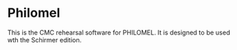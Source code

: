 # Philomel

This is the CMC rehearsal software for PHILOMEL. It is designed to be used wth the Schirmer edition.
